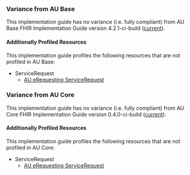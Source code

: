 ### Variance from AU Base
This implementation guide has no variance (i.e. fully compliant) from AU Base FHIR Implementation Guide version 4.2.1-ci-build ([current](https://build.fhir.org/ig/hl7au/au-fhir-base/)).

#### Additionally Profiled Resources
This implementation guide profiles the following resources that are not profiled in AU Base:

- ServiceRequest
  - [AU eRequesting ServiceRequest](https://build.fhir.org/ig/hl7au/au-fhir-erequesting/StructureDefinition-au-erequesting-servicerequest.html)

### Variance from AU Core
This implementation guide has no variance (i.e. fully compliant) from AU Core FHIR Implementation Guide version 0.4.0-ci-build ([current](https://build.fhir.org/ig/hl7au/au-fhir-core/)).

#### Additionally Profiled Resources
This implementation guide profiles the following resources that are not profiled in AU Core:

- ServiceRequest
  - [AU eRequesting ServiceRequest](https://build.fhir.org/ig/hl7au/au-fhir-erequesting/StructureDefinition-au-erequesting-servicerequest.html)